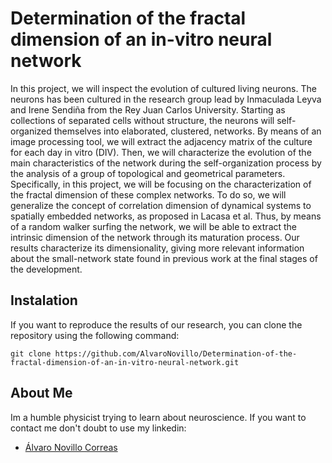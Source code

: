 # Determination of the fractal dimension of an in-vitro neural network
In this project, we will inspect the evolution of cultured living neurons. The neurons has been cultured in the research group lead by Inmaculada Leyva and Irene Sendiña from the Rey Juan Carlos University.  Starting as collections of separated cells without structure, the neurons will self-organized themselves into elaborated, clustered, networks. By means of an image processing tool, we will extract the adjacency matrix of the culture for each day  in vitro (DIV). Then, we will characterize the evolution of the main characteristics of the network during the self-organization process by the analysis of a group of topological and geometrical parameters. Specifically, in this project, we will be focusing on the characterization of the fractal dimension of these complex networks. To do so, we will generalize the concept of correlation dimension of dynamical systems to spatially embedded networks, as proposed in Lacasa et al. Thus, by means of a random walker surfing the network, we will be able to extract the intrinsic dimension of the network through its maturation process. Our results characterize its dimensionality, giving more relevant information about the  small-network state found in previous work at the final stages of the development.
## Instalation

If you want to reproduce the results of our research, you can clone the repository using the following command:

    git clone https://github.com/AlvaroNovillo/Determination-of-the-fractal-dimension-of-an-in-vitro-neural-network.git

## About Me

Im a humble physicist trying to learn about neuroscience. If you want to contact me don't doubt to use my linkedin:
* <div class="badge-base LI-profile-badge" data-locale="es_ES" data-size="medium" data-theme="dark" data-type="VERTICAL" data-vanity="álvaro-novillo-correas-1b4452226" data-version="v1"><a class="badge-base__link LI-simple-link" href="https://es.linkedin.com/in/%C3%A1lvaro-novillo-correas-1b4452226?trk=profile-badge">Álvaro Novillo Correas</a></div>

